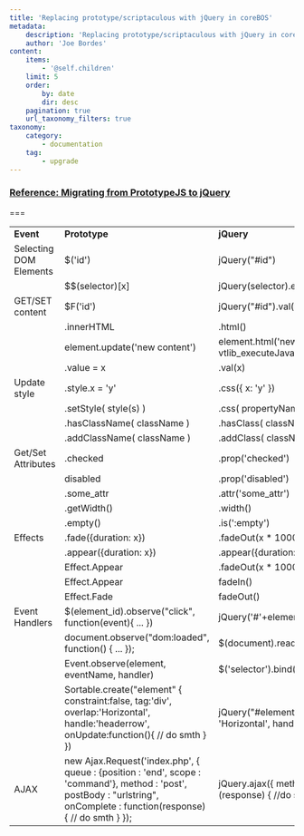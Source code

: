 ```yaml
---
title: 'Replacing prototype/scriptaculous with jQuery in coreBOS'
metadata:
    description: 'Replacing prototype/scriptaculous with jQuery in coreBOS'
    author: 'Joe Bordes'
content:
    items:
        - '@self.children'
    limit: 5
    order:
        by: date
        dir: desc
    pagination: true
    url_taxonomy_filters: true
taxonomy:
    category:
        - documentation
    tag:
        - upgrade
---
```


### [Reference: Migrating from PrototypeJS to jQuery](https://andykdocs.de/development/JavaScript/Migrating+from+PrototypeJS+to+jQuery/#3-Events)

===

<table class="table table-striped">
<tbody>
<tr>
<td><strong>Event</strong></td>
<td><strong>Prototype</td>
<td><strong>jQuery</td>
<td><strong>Also recommended for coreBOS</td>
</tr>
<tr>
<td>Selecting DOM Elements</td>
<td>$('id')</td>
<td>jQuery("#id")</td>
<td>document.getElementById("id")</td>
</tr>
<tr>
<td></td>
<td>$$(selector)[x]</td>
<td>jQuery(selector).eq(x)</td>
<td></td>
</tr>
<tr>
<td>GET/SET content</td>
<td>$F('id')</td>
<td>jQuery("#id").val()</td>
<td></td>
</tr>
<tr>
<td></td>
<td>.innerHTML</td>
<td>.html()</td>
<td>document.getElementById(element).innerHTML</td>
</tr>
<tr>
<td></td>
<td>element.update('new content')</td>
<td>element.html('new content');
vtlib_executeJavascriptInElement(document.getElementById(element));</td>
<td>document.getElementById(element).innerHTML='new_content';
vtlib_executeJavascriptInElement(document.getElementById(element));</td>
</tr>
<tr>
<td></td>
<td>.value = x</td>
<td>.val(x)</td>
<td></td>
</tr>
<tr>
<td>Update style</td>
<td>.style.x = 'y'</td>
<td>.css({ x: 'y' })</td>
<td></td>
</tr>
<tr>
<td></td>
<td>.setStyle( style(s) )</td>
<td>.css( propertyName, value )</td>
<td></td>
</tr>
<tr>
<td></td>
<td>.hasClassName( className )</td>
<td>.hasClass( className )</td>
<td></td>
</tr>
<tr>
<td></td>
<td>.addClassName( className )</td>
<td>.addClass( className(s) )</td>
<td></td>
</tr>
<tr>
<td>Get/Set Attributes</td>
<td>.checked</td>
<td>.prop('checked')</td>
<td></td>
</tr>
<tr>
<td></td>
<td>disabled</td>
<td>.prop('disabled')</td>
<td></td>
</tr>
<tr>
<td></td>
<td>.some_attr</td>
<td>.attr('some_attr')</td>
<td></td>
</tr>
<tr>
<td></td>
<td>.getWidth()</td>
<td>.width()</td>
<td></td>
</tr>
<tr>
<td></td>
<td>.empty()</td>
<td>.is(':empty')</td>
<td></td>
</tr>
<tr>
<td>Effects</td>
<td>.fade({duration: x})</td>
<td>.fadeOut(x * 1000)</td>
<td></td>
</tr>
<tr>
<td></td>
<td>.appear({duration: x})</td>
<td>.appear({duration: x})</td>
<td></td>
</tr>
<tr>
<td></td>
<td>Effect.Appear</td>
<td>.fadeOut(x * 1000)</td>
<td></td>
</tr>
<tr>
<td></td>
<td>Effect.Appear</td>
<td>fadeIn()</td>
<td></td>
</tr>
<tr>
<td></td>
<td>Effect.Fade</td>
<td>fadeOut()</td>
<td></td>
</tr>
<tr>
<td>Event Handlers</td>
<td>$(element_id).observe("click",
 function(event){ ... })</td>
<td>jQuery('#'+element_id).bind("click",
 function(jQueryEvent){ ... })</td>
<td></td>
</tr>
<tr>
<td></td>
<td>document.observe("dom:loaded",
 function() { ... });</td>
<td>$(document).ready()</td>
<td></td>
</tr>
<tr>
<td></td>
<td>Event.observe(element, eventName, handler)</td>
<td>$('selector').bind(eventType, handler)</td>
<td></td>
</tr>
<tr>
<td></td>
<td>Sortable.create("element" {
constraint:false,
tag:'div',
overlap:'Horizontal',
handle:'headerrow',
onUpdate:function(){
// do smth
}
})</td>
<td>jQuery("#element").sortabe({
constraint: false,
tag: 'div',
overlap: 'Horizontal',
handle: '.headerrow',
update: function () {
//do smth
}
})</td>
<td></td>
</tr>
<tr>
<td>AJAX</td>
<td>new Ajax.Request('index.php', {
queue : {position : 'end',
scope : 'command'},
method : 'post',
postBody : "urlstring",
onComplete : function(response) {
// do smth
}
});</td>
<td>jQuery.ajax({
method: 'POST',
url:'urlstring',
}).done(function (response) {
   //do smth
});</td>
<td></td>
</tr>

</tbody>
</table>

